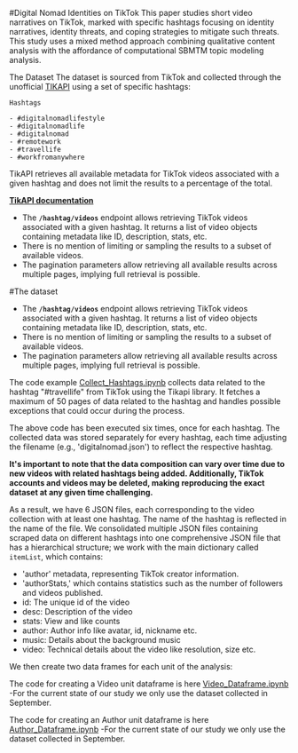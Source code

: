 #Digital Nomad Identities on TikTok
This paper studies short video narratives on TikTok, marked with specific hashtags focusing on identity narratives, identity threats, and coping strategies to mitigate such threats. This study uses a mixed method approach combining qualitative content analysis with the affordance of computational SBMTM topic modeling analysis. 

The Dataset
The dataset is sourced from TikTok and collected through the unofficial [TIKAPI](https://tikapi.io/) using a set of specific hashtags:
    
    Hashtags
    
    - #digitalnomadlifestyle
    - #digitalnomadlife
    - #digitalnomad
    - #remotework
    - #travellife
    - #workfromanywhere
    
TikAPI retrieves all available metadata for TikTok videos associated with a given hashtag and does not limit the results to a percentage of the total. 

 **[TikAPI documentation](https://tikapi.io/documentation/#tag/Profile)**

- The **`/hashtag/videos`** endpoint allows retrieving TikTok videos associated with a given hashtag. It returns a list of video objects containing metadata like ID, description, stats, etc.
- There is no mention of limiting or sampling the results to a subset of available videos.
- The pagination parameters allow retrieving all available results across multiple pages, implying full retrieval is possible.

#The dataset
- The **`/hashtag/videos`** endpoint allows retrieving TikTok videos associated with a given hashtag. It returns a list of video objects containing metadata like ID, description, stats, etc.
- There is no mention of limiting or sampling the results to a subset of available videos.
- The pagination parameters allow retrieving all available results across multiple pages, implying full retrieval is possible.

The code example [Collect_Hashtags.ipynb](https://github.com/kargam0167/TikTok/blob/main/Collect_hashtags.ipynb) collects data related to the hashtag "#travellife" from TikTok using the Tikapi library. It fetches a maximum of 50 pages of data related to the hashtag and handles possible exceptions that could occur during the process.

The above code has been executed six times, once for each hashtag. The collected data was stored separately for every hashtag, each time adjusting the filename (e.g., 'digitalnomad.json') to reflect the respective hashtag.

**It's important to note that the data composition can vary over time due to new videos with related hashtags being added. Additionally, TikTok accounts and videos may be deleted, making reproducing the exact dataset at any given time challenging.**

As a result, we have 6 JSON files, each corresponding to the video collection with at least one hashtag. The name of the hashtag is reflected in the name of the file. 
We consolidated multiple JSON files containing scraped data on different hashtags into one comprehensive JSON file that has a hierarchical structure; we work with the main dictionary called `itemList`, which contains:

- 'author' metadata, representing TikTok creator information.
- 'authorStats,' which contains statistics such as the number of followers and videos published.
- id: The unique id of the video
- desc: Description of the video
- stats: View and like counts
- author: Author info like avatar, id, nickname etc.
- music: Details about the background music
- video: Technical details about the video like resolution, size etc.

We then create two data frames for each unit of the analysis:

The code for creating a Video unit dataframe is here [Video_Dataframe.ipynb](https://github.com/kargam0167/TikTok/blob/main/Video_Dataframe.ipynb) 
-For the current state of our study we only use the dataset collected in September.

The code for creating an Author unit dataframe is here [Author_Dataframe.ipynb](https://github.com/kargam0167/TikTok/blob/main/Author_Dataframe.ipynb)
-For the current state of our study we only use the dataset collected in September.






